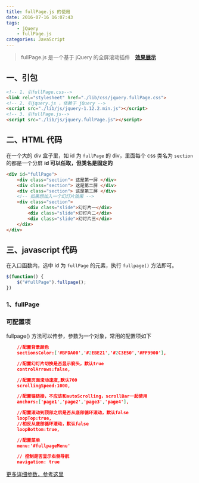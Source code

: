 ```yaml
---
title: fullPage.js 的使用
date: 2016-07-16 16:07:43
tags: 
    - jQuery
    - fullPage.js
categories: JavaScript
---
```


>fullPage.js 是一个基于 jQuery 的全屏滚动插件　[**效果展示**](http://wencaizhang.com/demo/fullPage/index.html)

<!-- more -->

## 一、引包

```html
<!-- 1. 引fullPage.css-->
<link rel="stylesheet" href="./lib/css/jquery.fullPage.css">
<!-- 2. 引jquery.js ，依赖于 jQuery -->
<script src="./lib/js/jquery-1.12.2.min.js"></script>
<!-- 3. 引fullPage.js-->
<script src="./lib/js/jquery.fullPage.js"></script>
```

## 二、HTML 代码
在一个大的 div 盒子里，如 id 为 `fullPage` 的 div，里面每个 css 类名为 `section` 的都是一个分屏
**id 可以任取，但类名是固定的**
```html
<div id="fullPage">
    <div class="section"> 这是第一屏 </div>
    <div class="section"> 这是第二屏 </div>
    <div class="section"> 这是第三屏 </div>
    <!-- 如果想加入一个幻灯片效果 -->
    <div class="section">
        <div class="slide">幻灯片一</div>
        <div class="slide">幻灯片二</div>
        <div class="slide">幻灯片三</div>
    </div>
</div>
```

## 三、javascript 代码
在入口函数内，选中 id 为 `fullPage` 的元素，执行 `fullpage()` 方法即可。

```js
$(function() {
    $("#fullPage").fullpage();
})
```

### 1、fullPage



### 可配置项
fullpage() 方法可以传参，参数为一个对象，常用的配置项如下
```json
    //配置背景颜色
    sectionsColor:['#BFDA00','#2EBE21','#2C3E50','#FF9900'], 

    //配置幻灯片切换是否显示箭头，默认true
    controlArrows:false, 

    //配置页面滚动速度,默认700
    scrollingSpeed:1000,

    //配置锚链接，不应该和autoScrolling，scrollBar一起使用
    anchors:['page1','page2','page3','page4'],

    //配置滚动到顶部之后是否从底部循环滚动，默认false
    loopTop:true,
    //相反从底部循环滚动，默认false
    loopBottom:true,

    //配置菜单
    menu:'#fullpageMenu'

    // 控制是否显示右侧导航
    navigation: true
```

[更多详细参数，参考这里](http://www.cnblogs.com/chinaun/p/4953121.html)


